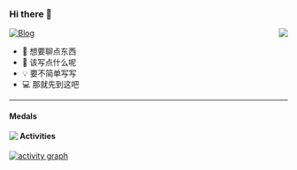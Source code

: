 ### Hi there 👋

<img align="right" src="https://github-readme-stats.vercel.app/api?username=bite-hugh-geng&show_icons=true&icon_color=CE1D2D&text_color=718096&bg_color=ffffff&hide_title=true" />

[![Blog](https://img.shields.io/badge/Blog-v2.0.0-blue.svg)](https://www.orz2.online/gengjian1203/)

- 🐒 想要聊点东西
- 🍼 该写点什么呢
- 💡 要不简单写写
- 💻 那就先到这吧

---

#### Medals

<img align="left" src="https://github-profile-trophy.vercel.app/?username=bite-hugh-geng&theme=onedark&column=-1&margin-w=15" />  
  
    
#### Activities

[![activity graph](https://github-readme-activity-graph.vercel.app/graph?username=bite-hugh-geng&theme=merko&custom_title=Hugh%20Activities&hide_border=true&point=FFFFFF&days=50)]([https://github.com/LouisLiu00](https://github.com/bite-hugh-geng))
